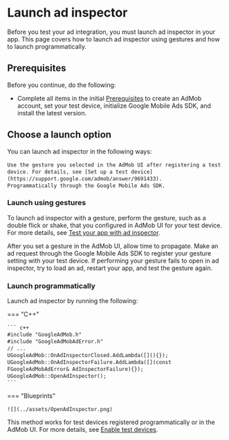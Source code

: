 # Launch ad inspector

Before you test your ad integration, you must launch ad inspector in your app. This page covers how to launch ad inspector using gestures and how to launch programmatically.

## Prerequisites

Before you continue, do the following:

-   Complete all items in the initial [Prerequisites](../ad-inspector.md#prerequisites) to create an AdMob account, set your test device, initialize Google Mobile Ads SDK, and install the latest version.

## Choose a launch option

You can launch ad inspector in the following ways:

    Use the gesture you selected in the AdMob UI after registering a test device. For details, see [Set up a test device](https://support.google.com/admob/answer/9691433).
    Programmatically through the Google Mobile Ads SDK.

### Launch using gestures

To launch ad inspector with a gesture, perform the gesture, such as a double flick or shake, that you configured in AdMob UI for your test device. For more details, see [Test your app with ad inspector](https://support.google.com/admob/answer/10159602).

After you set a gesture in the AdMob UI, allow time to propagate. Make an ad request through the Google Mobile Ads SDK to register your gesture setting with your test device. If performing your gesture fails to open in ad inspector, try to load an ad, restart your app, and test the gesture again.

### Launch programmatically

Launch ad inspector by running the following:

=== "C++"

    ``` c++
    #include "GoogleAdMob.h"
    #include "GoogleAdMobAdError.h"
    // ...
    UGoogleAdMob::OnAdInspectorClosed.AddLambda([](){});
    UGoogleAdMob::OnAdInspectorFailure.AddLambda([](const FGoogleAdMobAdError& AdInspectorFailure){});
    UGoogleAdMob::OpenAdInspector();
    ```

=== "Blueprints"

    ![](../assets/OpenAdInspector.png)

This method works for test devices registered programmatically or in the AdMob UI. For more details, see [Enable test devices](../enable-test-ads.md#enable-test-devices).